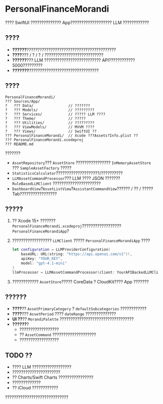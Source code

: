 # PersonalFinanceMorandi

???? SwiftUI ?????????????? App??????????????????? LLM ????????????

## ????

- **??????**?????????????????????????????????????????
- **????**??? / ? / ? / ???????????????????????????
- **??????**??? LLM ?????????????????????????? API???????????? 5000?????????
- **???????**????????????????????????????????

## ????

```
PersonalFinanceMorandi/
??? Sources/App/
?   ??? Data/                // ???????
?   ??? Models/              // ?????????
?   ??? Services/            // ????? LLM ????
?   ??? Theme/               // ?????
?   ??? Utilities/           // ?????????
?   ??? ViewModels/          // MVVM ????
?   ??? Views/               // SwiftUI ??
??? PersonalFinanceMorandi/  // Xcode ???Assets?Info.plist ??
??? PersonalFinanceMorandi.xcodeproj
??? README.md
```

???????

- `AssetRepository`??? `AssetStore` ???????????????? `InMemoryAssetStore` ??? `SampleAssetFactory` ?????
- `StatisticsCalculator`????????????????????/??????????
- `LLMAssetCommandProcessor`??? LLM ???? JSON ??????? `RuleBasedLLMClient` ??????????????????????
- `DashboardView`?`AssetListView`?`AssistantCommandView`?????? / ?? / ????? Tab?????????????????

## ?????

1. ?? Xcode 15+ ??????? `PersonalFinanceMorandi.xcodeproj`?????????????????? `PersonalFinanceMorandiApp`?
2. ?????????????????? `LLMClient` ????? `PersonalFinanceMorandiApp` ????

   ```swift
   let configuration = LLMProviderConfiguration(
       baseURL: URL(string: "https://api.openai.com/v1")!,
       apiKey: "YOUR_KEY",
       model: "gpt-4.1-mini"
   )
   llmProcessor = LLMAssetCommandProcessor(client: YourAPIBackedLLMClient(configuration: configuration))
   ```

3. ???????????? `AssetStore`????? CoreData ? CloudKit???? App ???????

## ??????

- **????**?? `AssetPrimaryCategory` ? `defaultSubcategories` ????????????
- **????**??? `AssetPeriod` ???? `dateRange` ??????????????
- **UI ??**?? `MorandiPalette` ??????????????????????????????????
- **??????**?
  - ??????????????????
  - ?? `AssetCommand` ????????????????????
  - ??????????????????

## TODO ??

- ???? LLM ??????????????????
- ??????????????????????
- ?? Charts/Swift Charts ????????????????
- ?????????????
- ?? iCloud ????????????

?????????????????????????????
